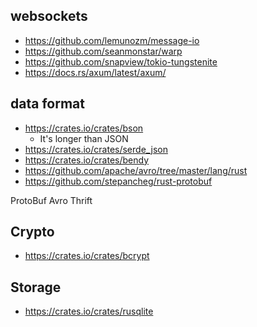 ## websockets

- https://github.com/lemunozm/message-io
- https://github.com/seanmonstar/warp
- https://github.com/snapview/tokio-tungstenite
- https://docs.rs/axum/latest/axum/

## data format

- https://crates.io/crates/bson
  - It's longer than JSON
- https://crates.io/crates/serde_json
- https://crates.io/crates/bendy
- https://github.com/apache/avro/tree/master/lang/rust
- https://github.com/stepancheg/rust-protobuf

ProtoBuf
Avro
Thrift

## Crypto

- https://crates.io/crates/bcrypt

## Storage

- https://crates.io/crates/rusqlite
